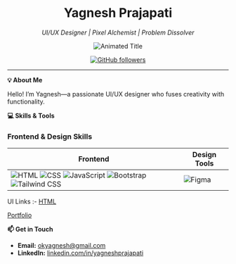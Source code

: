 <div align="center">
  
  <!-- Main Title and Animated Subtitle -->
  <h1>Yagnesh Prajapati</h1>
  <p><em>UI/UX Designer | Pixel Alchemist | Problem Dissolver</em></p>
  <img src="https://readme-typing-svg.demolab.com?font=Pixelify+Sans&weight=600&size=30&duration=4000&pause=1000&color=61DAFB&center=true&vCenter=true&width=435&lines=UI%2FUX+Designer;Pixel+Alchemist;Problem+Dissolver" alt="Animated Title">

  <!-- Interactive Social Badges -->
  <p>
    <a href="https://github.com/yagneshprajapati" target="_blank">
      <img src="https://img.shields.io/github/followers/yagneshprajapati?label=Follow&style=social" alt="GitHub followers">
    </a>
     
  </p>
  
</div>

---
 
  <summary><strong>💡 About Me</strong></summary>

  Hello! I’m Yagnesh—a passionate UI/UX designer who fuses creativity with functionality.
 
 
  <summary><strong>💻 Skills & Tools</strong></summary>

### Frontend & Design Skills

| **Frontend** | **Design Tools** |
| --- | --- |
| ![HTML](https://img.shields.io/badge/HTML5-E34F26?style=for-the-badge&logo=html5&logoColor=white) ![CSS](https://img.shields.io/badge/CSS3-1572B6?style=for-the-badge&logo=css3&logoColor=white) ![JavaScript](https://img.shields.io/badge/JavaScript-F7DF1E?style=for-the-badge&logo=javascript&logoColor=black) ![Bootstrap](https://img.shields.io/badge/Bootstrap-7952B3?style=for-the-badge&logo=bootstrap&logoColor=white) ![Tailwind CSS](https://img.shields.io/badge/Tailwind_CSS-06B6D4?style=for-the-badge&logo=tailwind-css&logoColor=white) | ![Figma](https://img.shields.io/badge/Figma-F24E1E?style=for-the-badge&logo=figma&logoColor=white)  |
 
 
  UI Links :- 
  [HTML](https://yagneshprajapati.github.io/SwaaVoice/)

  
  [Portfolio]([https://img.shields.io/badge/HTML5-E34F26?style=for-the-badge&logo=html5&logoColor=white](https://www.figma.com/design/Zb1gt3MzeYXeD5WdPKUexg/Portfolio?node-id=11-80675&t=zwGX5FusQdUipPi9-1))

  
  <summary><strong>📫 Get in Touch</strong></summary>

- **Email:** [okyagnesh@gmail.com](mailto:your.email@example.com)
- **LinkedIn:** [linkedin.com/in/yagneshprajapati](https://www.linkedin.com/in/yagneshprajapati/)
  
